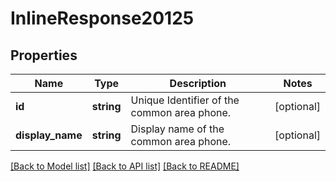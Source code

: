 # InlineResponse20125

## Properties
Name | Type | Description | Notes
------------ | ------------- | ------------- | -------------
**id** | **string** | Unique Identifier of the common area phone. | [optional] 
**display_name** | **string** | Display name of the common area phone. | [optional] 

[[Back to Model list]](../README.md#documentation-for-models) [[Back to API list]](../README.md#documentation-for-api-endpoints) [[Back to README]](../README.md)


